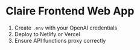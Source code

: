 # Claire Frontend Web App

1. Create `.env` with your OpenAI credentials
2. Deploy to Netlify or Vercel
3. Ensure API functions proxy correctly